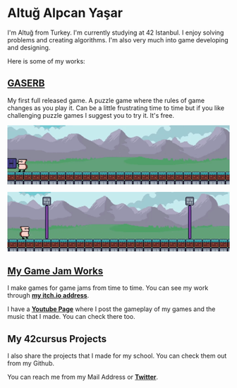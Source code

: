 #

# Altuğ Alpcan Yaşar

I'm Altuğ from Turkey. I'm currently studying at 42 Istanbul. I enjoy solving problems and creating algorithms. I'm also very much into game developing and designing.

Here is some of my works:

## <a href="https://store.steampowered.com/app/1725990/GASERB">GASERB</a>

My first full released game. A puzzle game where the rules of game changes as you play it. Can be a little frustrating time to time but if you like challenging puzzle games I suggest you to try it. It's free.

![harpoongif.gif](https://github.com/Scienitive/scienitive/blob/main/harpoongif.gif)

![portallers.gif](https://github.com/Scienitive/scienitive/blob/main/portallers.gif)

## [My Game Jam Works](https://scienitive-games.itch.io/)

I make games for game jams from time to time. You can see my work through **<a href="https://scienitive.itch.io">my itch.io address</a>**.

I have a **<a href="https://www.youtube.com/channel/UCLd6u5OLoLwP-pFv9mLiucQ">Youtube Page</a>** where I post the gameplay of my games and the music that I made. You can check there too.

## My 42cursus Projects

I also share the projects that I made for my school. You can check them out from my Github.

You can reach me from my Mail Address or **[Twitter](https://twitter.com/scienitive)**.
